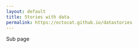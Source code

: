 ```yaml
---
layout: default
title: Stories with data
permalink: https://octocat.github.io/datastories
---
```


Sub page
